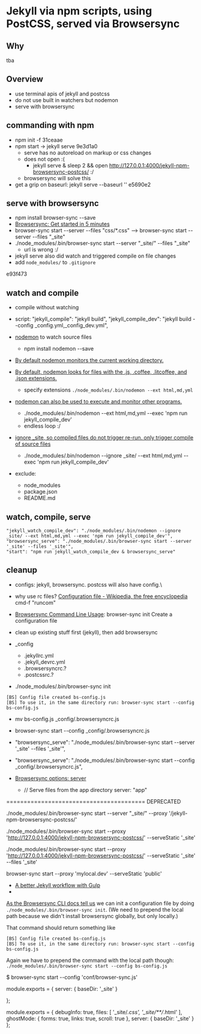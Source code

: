 # Jekyll via npm scripts, using PostCSS, served via Browsersync

## Why

tba


## Overview

- use terminal apis of jekyll and postcss
- do not use built in watchers but nodemon
- serve with browsersync

## commanding with npm

- npm init -f 31ceaae
- npm start -> jekyll serve 9e3d1a0
    - serve has no autoreload on markup or css changes
    - does not open :(
        - jekyll serve & sleep 2 && open http://127.0.0.1:4000/jekyll-npm-browsersync-postcss/ :/
    - browsersync will solve this
- get a grip on baseurl: jekyll serve --baseurl '' e5690e2

## serve with browsersync

- npm install browser-sync --save
- [Browsersync: Get started in 5 minutes](https://www.browsersync.io/#install)
- browser-sync start --server --files "css/*.css" --> browser-sync start --server --files "_site" 
- ./node_modules/.bin/browser-sync start --server "_site/" --files "_site"
    - url is wrong :/
- jekyll serve also did watch and triggered compile on file changes
- add `node_modules/` to `.gitignore`

e93f473

## watch and compile

- compile without watching
- script:
    "jekyll_compile": "jekyll build",
    "jekyll_compile_dev": "jekyll build --config _config.yml,_config_dev.yml",

- [nodemon](http://nodemon.io/) to watch source files
  - npm install nodemon --save
- [By default nodemon monitors the current working directory.](https://github.com/remy/nodemon#monitoring-multiple-directories)
- [By default, nodemon looks for files with the .js, .coffee, .litcoffee, and .json extensions.](https://github.com/remy/nodemon#specifying-extension-watch-list)
    - specify extensions `./node_modules/.bin/nodemon --ext html,md,yml`
- [nodemon can also be used to execute and monitor other programs.](https://github.com/remy/nodemon#running-non-node-scripts)
    - ./node_modules/.bin/nodemon --ext html,md,yml --exec 'npm run jekyll_compile_dev'
    - endless loop :/
- [ignore _site, so compiled files do not trigger re-run. only trigger compile of source files](https://github.com/remy/nodemon#ignoring-files) 
    - ./node_modules/.bin/nodemon --ignore _site/ --ext html,md,yml --exec 'npm run jekyll_compile_dev'
- exclude:
    - node_modules
    - package.json
    - README.md


## watch, compile, serve

    "jekyll_watch_compile_dev": "./node_modules/.bin/nodemon --ignore _site/ --ext html,md,yml --exec 'npm run jekyll_compile_dev'",
    "browsersync_serve": "./node_modules/.bin/browser-sync start --server '_site' --files '_site'",
    "start": "npm run jekyll_watch_compile_dev & browsersync_serve"

## cleanup

- configs: jekyll, browsersync. postcss will also have config.\

- why use rc files? [Configuration file - Wikipedia, the free encyclopedia](https://en.wikipedia.org/wiki/Configuration_file) cmd-f "runcom"

- [Browsersync Command Line Usage](https://www.browsersync.io/docs/command-line): 
     browser-sync init                Create a configuration file

- clean up existing stuff first (jekyll), then add browsersync
- _config
    - .jekyllrc.yml
    - .jekyll_devrc.yml
    - .browsersyncrc.?
    - .postcssrc.?

- ./node_modules/.bin/browser-sync init

```
[BS] Config file created bs-config.js
[BS] To use it, in the same directory run: browser-sync start --config bs-config.js
```

- mv bs-config.js _config/.browsersyncrc.js
- browser-sync start --config _config/.browsersyncrc.js
- "browsersync_serve": "./node_modules/.bin/browser-sync start --server '_site' --files '_site'",
- "browsersync_serve": "./node_modules/.bin/browser-sync start --config _config/.browsersyncrc.js",

- [Browsersync options: server](https://www.browsersync.io/docs/options/#option-server)
    - // Serve files from the app directory
      server: "app"






========================================
DEPRECATED


./node_modules/.bin/browser-sync start --server "_site/" --proxy '/jekyll-npm-browsersync-postcss/'


./node_modules/.bin/browser-sync start --proxy 'http://127.0.0.1:4000/jekyll-npm-browsersync-postcss/' --serveStatic '_site'

./node_modules/.bin/browser-sync start --proxy 'http://127.0.0.1:4000/jekyll-npm-browsersync-postcss/' --serveStatic '_site' --files '_site'



browser-sync start --proxy 'mylocal.dev' --serveStatic 'public'


- [A better Jekyll workflow with Gulp](http://theblog.unpixel.fr/2015-11-15-better-jekyll-workflow-with-gulp/)
- 




[As the Browsersync CLI docs tell us](https://www.browsersync.io/docs/command-line) we can init a configuration file by doing `./node_modules/.bin/browser-sync init`. (We need to prepend the local path because we didn't install browsersync globally, but only locally.)

That command should return something like
```
[BS] Config file created bs-config.js
[BS] To use it, in the same directory run: browser-sync start --config bs-config.js
```

Again we have to prepend the command with the local path though: `./node_modules/.bin/browser-sync start --config bs-config.js`


$ browser-sync start --config 'conf/browser-sync.js'



module.exports = {
    server: {
        baseDir: '_site'
    }

};



module.exports = {
    debugInfo: true,
    files: [
        '_site/*.css',
        '_site/**/*.html'
    ],
    ghostMode: {
        forms: true,
        links: true,
        scroll: true
    },
    server: {
        baseDir: '_site'
    }
};